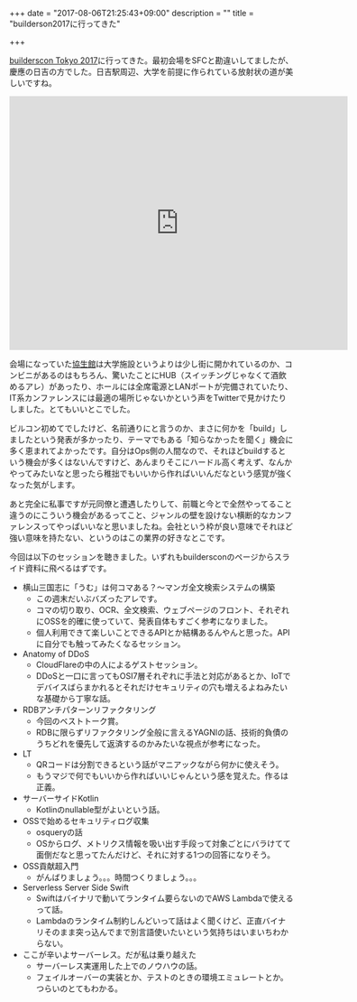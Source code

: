 +++
date = "2017-08-06T21:25:43+09:00"
description = ""
title = "builderson2017に行ってきた"

+++

[builderscon Tokyo 2017](https://builderscon.io/tokyo/2017)に行ってきた。最初会場をSFCと勘違いしてましたが、慶應の日吉の方でした。日吉駅周辺、大学を前提に作られている放射状の道が美しいですね。

<iframe src="https://www.google.com/maps/embed?pb=!1m18!1m12!1m3!1d3246.0166435539!2d139.64466915084074!3d35.55329114448822!2m3!1f0!2f0!3f0!3m2!1i1024!2i768!4f13.1!3m3!1m2!1s0x60185f76e18c9d4d%3A0xc4a6f4b87d35fcb0!2z5pel5ZCJ6aeF!5e0!3m2!1sja!2sjp!4v1501994501383" width="600" height="450" frameborder="0" style="border:0" allowfullscreen></iframe>

会場になっていた[協生館](http://www.kcc.keio.ac.jp)は大学施設というよりは少し街に開かれているのか、コンビニがあるのはもちろん、驚いたことにHUB（スイッチングじゃなくて酒飲めるアレ）があったり、ホールには全席電源とLANポートが完備されていたり、IT系カンファレンスには最適の場所じゃないかという声をTwitterで見かけたりしました。とてもいいとこでした。

ビルコン初めてでしたけど、名前通りにと言うのか、まさに何かを「build」しましたという発表が多かったり、テーマでもある「知らなかったを聞く」機会に多く恵まれてよかったです。自分はOps側の人間なので、それほどbuildするという機会が多くはないんですけど、あんまりそこにハードル高く考えず、なんかやってみたいなと思ったら稚拙でもいいから作ればいいんだなという感覚が強くなった気がします。

あと完全に私事ですが元同僚と遭遇したりして、前職と今とで全然やってること違うのにこういう機会があるってこと、ジャンルの壁を設けない横断的なカンファレンスってやっぱいいなと思いましたね。会社という枠が良い意味でそれほど強い意味を持たない、というのはこの業界の好きなとこです。

今回は以下のセッションを聴きました。いずれもbuildersconのページからスライド資料に飛べるはずです。

* 横山三国志に「うむ」は何コマある？〜マンガ全文検索システムの構築
  * この週末だいぶバズったアレです。
  * コマの切り取り、OCR、全文検索、ウェブページのフロント、それぞれにOSSを的確に使っていて、発表自体もすごく参考になりました。
  * 個人利用できて楽しいことできるAPIとか結構あるんやんと思った。APIに自分でも触ってみたくなるセッション。
* Anatomy of DDoS
  * CloudFlareの中の人によるゲストセッション。
  * DDoSと一口に言ってもOSI7層それぞれに手法と対応があるとか、IoTでデバイスばらまかれるとそれだけセキュリティの穴も増えるよねみたいな基礎から丁寧な話。
* RDBアンチパターンリファクタリング
  * 今回のベストトーク賞。
  * RDBに限らずリファクタリング全般に言えるYAGNIの話、技術的負債のうちどれを優先して返済するのかみたいな視点が参考になった。
* LT
  * QRコードは分割できるという話がマニアックながら何かに使えそう。
  * もうマジで何でもいいから作ればいいじゃんという感を覚えた。作るは正義。
* サーバーサイドKotlin
  * Kotlinのnullable型がよいという話。
* OSSで始めるセキュリティログ収集
  * osqueryの話
  * OSからログ、メトリクス情報を吸い出す手段って対象ごとにバラけてて面倒だなと思ってたんだけど、それに対する1つの回答になりそう。
* OSS貢献超入門
  * がんばりましょう。。。時間つくりましょう。。。
* Serverless Server Side Swift
  * Swiftはバイナリで動いてランタイム要らないのでAWS Lambdaで使えるって話。
  * Lambdaのランタイム制約しんどいって話はよく聞くけど、正直バイナリそのまま突っ込んでまで別言語使いたいという気持ちはいまいちわからない。
* ここが辛いよサーバーレス。だが私は乗り越えた
  * サーバーレス実運用した上でのノウハウの話。
  * フェイルオーバーの実装とか、テストのときの環境エミュレートとか。つらいのとてもわかる。
